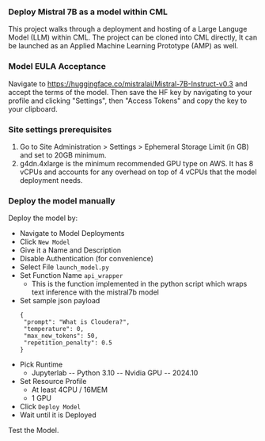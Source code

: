 ### Deploy Mistral 7B as a model within CML
This project walks through a deployment and hosting of a Large Languge Model (LLM) within CML. The project can be cloned into CML directly,  It can be launched as an Applied Machine Learning Prototype (AMP) as well. 

### Model EULA Acceptance
Navigate to https://huggingface.co/mistralai/Mistral-7B-Instruct-v0.3 and accept the terms of the model. Then save the HF key by navigating to your profile and clicking "Settings", then "Access Tokens" and copy the key to your clipboard.

### Site settings prerequisites
1. Go to Site Administration > Settings > Ephemeral Storage Limit (in GB) and set to 20GB minimum.
2. g4dn.4xlarge is the minimum recommended GPU type on AWS. It has 8 vCPUs and accounts for any overhead on top of 4 vCPUs that the model deployment needs.

### Deploy the model manually
Deploy the model by:
- Navigate to  Model Deployments
- Click `New Model`
- Give it a Name and Description
- Disable Authentication (for convenience)
- Select File `launch_model.py`
- Set Function Name `api_wrapper`
  - This is the function implemented in the python script which wraps text inference with the mistral7b model
- Set sample json payload
   ```
  {
    "prompt": "What is Cloudera?",
    "temperature": 0,
    "max_new_tokens": 50,
    "repetition_penalty": 0.5
  }
   ```
- Pick Runtime
  - Jupyterlab -- Python 3.10 -- Nvidia GPU -- 2024.10
- Set Resource Profile
  - At least 4CPU / 16MEM
  - 1 GPU
- Click `Deploy Model`
- Wait until it is Deployed

Test the Model.
